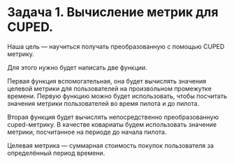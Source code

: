 # Задача 1. Вычисление метрик для CUPED.
Наша цель — научиться получать преобразованную с помощью CUPED метрику.

Для этого нужно будет написать две функции.

Первая функция вспомогательная, она будет вычислять значения целевой метрики для пользователей на произвольном промежутке времени. Первую функцию можно будет использовать, чтобы посчитать значения метрики пользователей во время пилота и до пилота.

Вторая функция будет вычислять непосредственно преобразованную cuped-метрику. В качестве ковариаты будем использовать значение метрики, посчитанное на периоде до начала пилота.

Целевая метрика — суммарная стоимость покупок пользователя за определённый период времени.